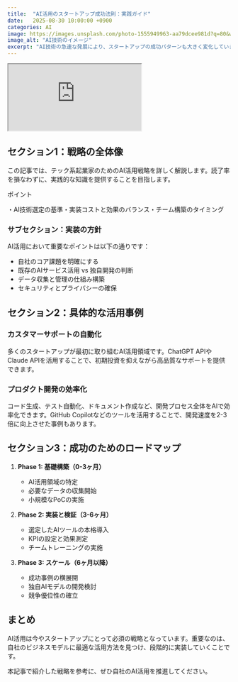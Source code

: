 ```yaml
---
title:  "AI活用のスタートアップ成功法則：実践ガイド"
date:   2025-08-30 10:00:00 +0900
categories: AI
image: https://images.unsplash.com/photo-1555949963-aa79dcee981d?q=80&w=2000&auto=format&fit=crop
image_alt: "AI技術のイメージ"
excerpt: "AI技術の急速な発展により、スタートアップの成功パターンも大きく変化しています。本記事では、実際の事例を交えながら、AI活用による起業の成功法則を解説します。"
---
```


<div class="video-wrap rounded-lg overflow-hidden mb-6">
  <iframe src="https://www.youtube-nocookie.com/embed/dQw4w9WgXcQ" title="YouTube video" loading="lazy" referrerpolicy="strict-origin-when-cross-origin" allow="accelerometer; autoplay; clipboard-write; encrypted-media; gyroscope; picture-in-picture; web-share" allowfullscreen></iframe>
</div>

## セクション1：戦略の全体像

この記事では、テック系起業家のためのAI活用戦略を詳しく解説します。読了率を損なわずに、実践的な知識を提供することを目指します。

<div class="bg-indigo-50 border border-indigo-200 rounded-lg p-5 mb-6">
  <p class="text-indigo-900 font-semibold mb-1">ポイント</p>
  <p class="text-indigo-800 text-sm">・AI技術選定の基準・実装コストと効果のバランス・チーム構築のタイミング</p>
</div>

### サブセクション：実装の方針

AI活用において重要なポイントは以下の通りです：

- 自社のコア課題を明確にする
- 既存のAIサービス活用 vs 独自開発の判断
- データ収集と管理の仕組み構築
- セキュリティとプライバシーの確保

## セクション2：具体的な活用事例

### カスタマーサポートの自動化

多くのスタートアップが最初に取り組むAI活用領域です。ChatGPT APIやClaude APIを活用することで、初期投資を抑えながら高品質なサポートを提供できます。

### プロダクト開発の効率化

コード生成、テスト自動化、ドキュメント作成など、開発プロセス全体をAIで効率化できます。GitHub Copilotなどのツールを活用することで、開発速度を2-3倍に向上させた事例もあります。

## セクション3：成功のためのロードマップ

1. **Phase 1: 基礎構築（0-3ヶ月）**
   - AI活用領域の特定
   - 必要なデータの収集開始
   - 小規模なPoCの実施

2. **Phase 2: 実装と検証（3-6ヶ月）**
   - 選定したAIツールの本格導入
   - KPIの設定と効果測定
   - チームトレーニングの実施

3. **Phase 3: スケール（6ヶ月以降）**
   - 成功事例の横展開
   - 独自AIモデルの開発検討
   - 競争優位性の確立

## まとめ

AI活用は今やスタートアップにとって必須の戦略となっています。重要なのは、自社のビジネスモデルに最適な活用方法を見つけ、段階的に実装していくことです。

本記事で紹介した戦略を参考に、ぜひ自社のAI活用を推進してください。